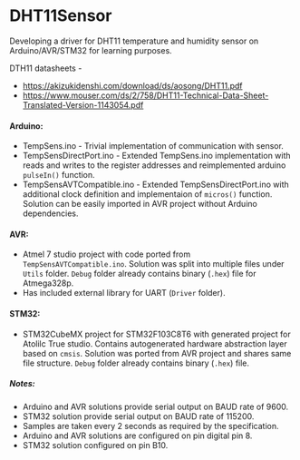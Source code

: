 # DHT11Sensor
Developing a driver for DHT11 temperature and humidity sensor on Arduino/AVR/STM32 for learning purposes.

DTH11 datasheets - 
- https://akizukidenshi.com/download/ds/aosong/DHT11.pdf
- https://www.mouser.com/ds/2/758/DHT11-Technical-Data-Sheet-Translated-Version-1143054.pdf

#### Arduino:
- TempSens.ino - Trivial implementation of communication with sensor.
- TempSensDirectPort.ino - Extended TempSens.ino implementation with reads and writes to the register addresses and reimplemented arduino ```pulseIn()``` function.
- TempSensAVTCompatible.ino - Extended TempSensDirectPort.ino with additional clock definition and implementaion of ```micros()``` function. Solution can be easily imported in AVR project without Arduino dependencies.
#### AVR:
- Atmel 7 studio project with code ported from ```TempSensAVTCompatible.ino```. Solution was split into multiple files under ```Utils``` folder. ```Debug``` folder already contains binary (```.hex```) file for Atmega328p.
- Has included external library for UART (```Driver``` folder).

#### STM32:
- STM32CubeMX project for STM32F103C8T6 with generated project for Atolilc True studio. Contains autogenerated hardware abstraction layer based on ```cmsis```. Solution was ported from AVR project and shares same file structure. ```Debug``` folder already contains binary (```.hex```) file.

##### Notes:
- Arduino and AVR solutions provide serial output on BAUD rate of 9600.
- STM32 solution provide serial output on BAUD rate of 115200.
- Samples are taken every 2 seconds as required by the specification.
- Arduino and AVR solutions are configured on pin digital pin 8.
- STM32 solution configured on pin B10.
